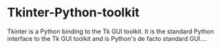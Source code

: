 # Tkinter-Python-toolkit
Tkinter is a Python binding to the Tk GUI toolkit. It is the standard Python interface to the Tk GUI toolkit and is Python's de facto standard GUI....
